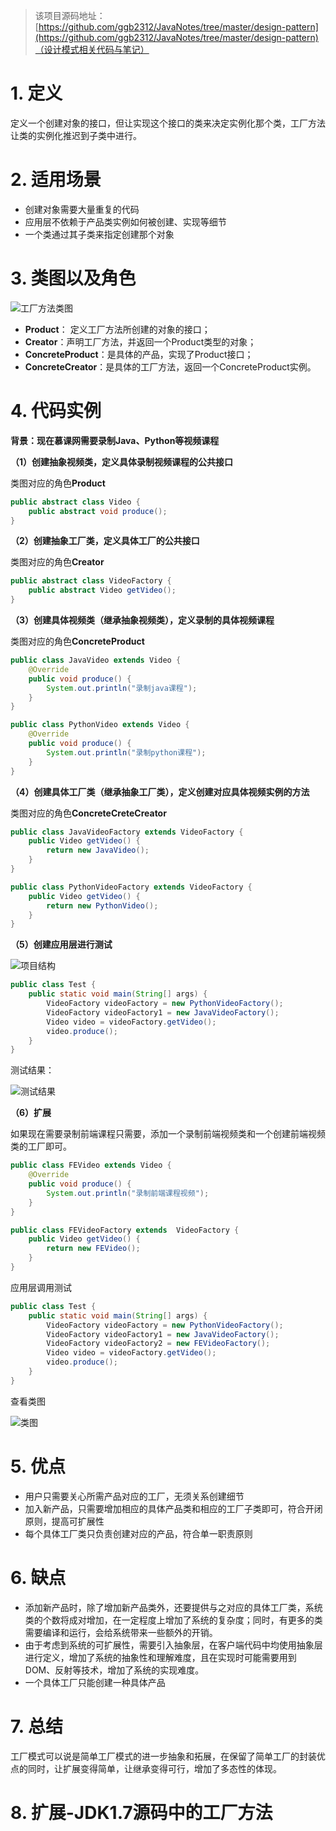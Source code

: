> 该项目源码地址：[https://github.com/ggb2312/JavaNotes/tree/master/design-pattern](https://github.com/ggb2312/JavaNotes/tree/master/design-pattern)（设计模式相关代码与笔记）

# 1. 定义
定义一个创建对象的接口，但让实现这个接口的类来决定实例化那个类，工厂方法让类的实例化推迟到子类中进行。

# 2. 适用场景
- 创建对象需要大量重复的代码
- 应用层不依赖于产品类实例如何被创建、实现等细节
- 一个类通过其子类来指定创建那个对象

# 3. 类图以及角色

![工厂方法类图](https://upload-images.jianshu.io/upload_images/5336514-08619d3e5e1098ba.png?imageMogr2/auto-orient/strip%7CimageView2/2/w/1240)

- **Product**： 定义工厂方法所创建的对象的接口；  
- **Creator**：声明工厂方法，并返回一个Product类型的对象；  
- **ConcreteProduct**：是具体的产品，实现了Product接口； 
- **ConcreteCreator**：是具体的工厂方法，返回一个ConcreteProduct实例。 

# 4. 代码实例

**背景：现在慕课网需要录制Java、Python等视频课程**

**（1）创建抽象视频类，定义具体录制视频课程的公共接口**

类图对应的角色**Product**

```java
public abstract class Video {
    public abstract void produce();
}
```

**（2）创建抽象工厂类，定义具体工厂的公共接口**

类图对应的角色**Creator**

```java
public abstract class VideoFactory {
    public abstract Video getVideo();
}
```

**（3）创建具体视频类（继承抽象视频类），定义录制的具体视频课程**

类图对应的角色**ConcreteProduct**
```java
public class JavaVideo extends Video {
    @Override
    public void produce() {
        System.out.println("录制java课程");
    }
} 
```

```java
public class PythonVideo extends Video {
    @Override
    public void produce() {
        System.out.println("录制python课程");
    }
}
```

**（4）创建具体工厂类（继承抽象工厂类），定义创建对应具体视频实例的方法**

类图对应的角色**ConcreteCreteCreator**
```java
public class JavaVideoFactory extends VideoFactory {
    public Video getVideo() {
        return new JavaVideo();
    }
}
```
```java
public class PythonVideoFactory extends VideoFactory {
    public Video getVideo() {
        return new PythonVideo();
    }
}
```

**（5）创建应用层进行测试**

![项目结构](https://upload-images.jianshu.io/upload_images/5336514-e27732bc67b4a487.png?imageMogr2/auto-orient/strip%7CimageView2/2/w/1240)

```java
public class Test {
    public static void main(String[] args) {
        VideoFactory videoFactory = new PythonVideoFactory();
        VideoFactory videoFactory1 = new JavaVideoFactory();
        Video video = videoFactory.getVideo();
        video.produce();
    }
}
```

测试结果：

![测试结果](https://upload-images.jianshu.io/upload_images/5336514-e5a8a12095ebe7fd.png?imageMogr2/auto-orient/strip%7CimageView2/2/w/1240)

**（6）扩展**

如果现在需要录制前端课程只需要，添加一个录制前端视频类和一个创建前端视频类的工厂即可。

```java
public class FEVideo extends Video {
    @Override
    public void produce() {
        System.out.println("录制前端课程视频");
    }
}
```
```java
public class FEVideoFactory extends  VideoFactory {
    public Video getVideo() {
        return new FEVideo();
    }
}
```

应用层调用测试

```java
public class Test {
    public static void main(String[] args) {
        VideoFactory videoFactory = new PythonVideoFactory();
        VideoFactory videoFactory1 = new JavaVideoFactory();
        VideoFactory videoFactory2 = new FEVideoFactory();
        Video video = videoFactory.getVideo();
        video.produce();
    }
}
```

查看类图

![类图](https://upload-images.jianshu.io/upload_images/5336514-bbb576cc6d7493a9.png?imageMogr2/auto-orient/strip%7CimageView2/2/w/1240)

# 5. 优点

- 用户只需要关心所需产品对应的工厂，无须关系创建细节
- 加入新产品，只需要增加相应的具体产品类和相应的工厂子类即可，符合开闭原则，提高可扩展性
- 每个具体工厂类只负责创建对应的产品，符合单一职责原则

# 6. 缺点

- 添加新产品时，除了增加新产品类外，还要提供与之对应的具体工厂类，系统类的个数将成对增加，在一定程度上增加了系统的复杂度；同时，有更多的类需要编译和运行，会给系统带来一些额外的开销。
- 由于考虑到系统的可扩展性，需要引入抽象层，在客户端代码中均使用抽象层进行定义，增加了系统的抽象性和理解难度，且在实现时可能需要用到DOM、反射等技术，增加了系统的实现难度。
- 一个具体工厂只能创建一种具体产品

# 7. 总结
工厂模式可以说是简单工厂模式的进一步抽象和拓展，在保留了简单工厂的封装优点的同时，让扩展变得简单，让继承变得可行，增加了多态性的体现。

# 8. 扩展-JDK1.7源码中的工厂方法 